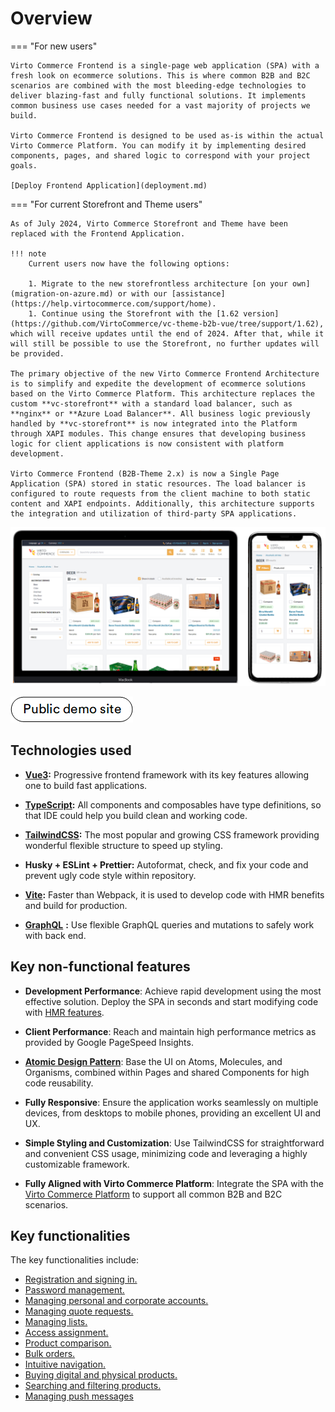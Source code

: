 # Overview

=== "For new users"

    Virto Commerce Frontend is a single-page web application (SPA) with a fresh look on ecommerce solutions. This is where common B2B and B2C scenarios are combined with the most bleeding-edge technologies to deliver blazing-fast and fully functional solutions. It implements common business use cases needed for a vast majority of projects we build.

    Virto Commerce Frontend is designed to be used as-is within the actual Virto Commerce Platform. You can modify it by implementing desired components, pages, and shared logic to correspond with your project goals.

    [Deploy Frontend Application](deployment.md)


=== "For current Storefront and Theme users"

    As of July 2024, Virto Commerce Storefront and Theme have been replaced with the Frontend Application. 
    
    !!! note
        Current users now have the following options:

        1. Migrate to the new storefrontless architecture [on your own](migration-on-azure.md) or with our [assistance](https://help.virtocommerce.com/support/home).
        1. Continue using the Storefront with the [1.62 version](https://github.com/VirtoCommerce/vc-theme-b2b-vue/tree/support/1.62), which will receive updates until the end of 2024. After that, while it will still be possible to use the Storefront, no further updates will be provided.
    
    The primary objective of the new Virto Commerce Frontend Architecture is to simplify and expedite the development of ecommerce solutions based on the Virto Commerce Platform. This architecture replaces the custom **vc-storefront** with a standard load balancer, such as **nginx** or **Azure Load Balancer**. All business logic previously handled by **vc-storefront** is now integrated into the Platform through XAPI modules. This change ensures that developing business logic for client applications is now consistent with platform development.

    Virto Commerce Frontend (B2B-Theme 2.x) is now a Single Page Application (SPA) stored in static resources. The load balancer is configured to route requests from the client machine to both static content and XAPI endpoints. Additionally, this architecture supports the integration and utilization of third-party SPA applications.


![Frontend application](media/desktop.png)

[![Storefront demo site](media/public-demo-site.png)](https://virtostart-demo-store.govirto.com/)


## Technologies used

- **[Vue3](https://vuejs.org/):** Progressive frontend framework with its key features allowing one to build fast applications.
    
- [**TypeScript**](https://www.typescriptlang.org/)**:** All components and composables have type definitions, so that IDE could help you build clean and working code.
    
- [**TailwindCSS**](https://tailwindcss.com)**:** The most popular and growing CSS framework providing wonderful flexible structure to speed up styling.
    
- **Husky + ESLint + Prettier:** Autoformat, check, and fix your code and prevent ugly code style within repository.
    
- [**Vite**](https://vitejs.dev/)**:** Faster than Webpack, it is used to develop code with HMR benefits and build for production.
    
- [**GraphQL**](https://graphql.org/) **:** Use flexible GraphQL queries and mutations to safely work with back end.

## Key non-functional features

- **Development Performance**: Achieve rapid development using the most effective solution. Deploy the SPA in seconds and start modifying code with [HMR features](https://vitejs.dev/guide/api-hmr).

- **Client Performance**: Reach and maintain high performance metrics as provided by Google PageSpeed Insights.

- **[Atomic Design Pattern](https://virtocommerce.com/atomic-architecture)**: Base the UI on Atoms, Molecules, and Organisms, combined within Pages and shared Components for high code reusability.

- **Fully Responsive**: Ensure the application works seamlessly on multiple devices, from desktops to mobile phones, providing an excellent UI and UX.

- **Simple Styling and Customization**: Use TailwindCSS for straightforward and convenient CSS usage, minimizing code and leveraging a highly customizable framework.

- **Fully Aligned with Virto Commerce Platform**: Integrate the SPA with the [Virto Commerce Platform](https://github.com/VirtoCommerce/vc-platform) to support all common B2B and B2C scenarios.

## Key functionalities

The key functionalities include:

* [Registration and signing in.](../../../storefront/user-guide/registration_and_signing_in/create-account)
* [Password management.](../../../storefront/user-guide/registration_and_signing_in/password-management)
* [Managing personal and corporate accounts.](../../../storefront/user-guide/account/overview)
* [Managing quote requests.](../../../storefront/user-guide/shopping/submit-quotes)
* [Managing lists.](../../../storefront/user-guide/shopping/lists)
* [Access assignment.](../../../storefront/user-guide/account/company-members)
* [Product comparison.](../../../storefront/user-guide/shopping/compare-products)
* [Bulk orders.](../../../storefront/user-guide/shopping/bulk-orders)
* [Intuitive navigation.](../../../storefront/user-guide/navigation/homepage-layout)
* [Buying digital and physical products.](../../../storefront/user-guide/shopping/checkout-process) 
* [Searching and filtering products.](../../../storefront/user-guide/shopping/searching-for-products)
* [Managing push messages](../../../storefront/user-guide/account/notifications)